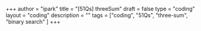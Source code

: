 +++
author = "ipark"
title = "[51Qs] threeSum"
draft =  false
type = "coding"
layout = "coding"
description = ""
tags = ["coding", "51Qs", "three-sum", "binary search"
]
+++
<script src="https://gist.github.com/ipark-CS/99b40a59b01c5f155a0ab9ddb1e24a6b.js"></script>
